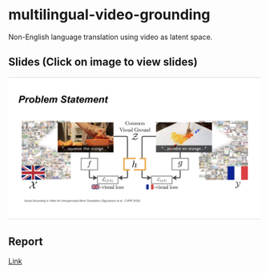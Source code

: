 # multilingual-video-grounding
Non-English language translation using video as latent space.

## Slides (Click on image to view slides)
[![Slides](https://github.com/kruthvik007/multilingual-video-grounding/blob/main/mvg_problem_statement.png)](https://github.com/kruthvik007/multilingual-video-grounding/blob/main/mvg_slides.pdf)

## Report
[Link](https://github.com/kruthvik007/multilingual-video-grounding/blob/main/Multilingual%20Video%20Grounding%20Report.pdf)
